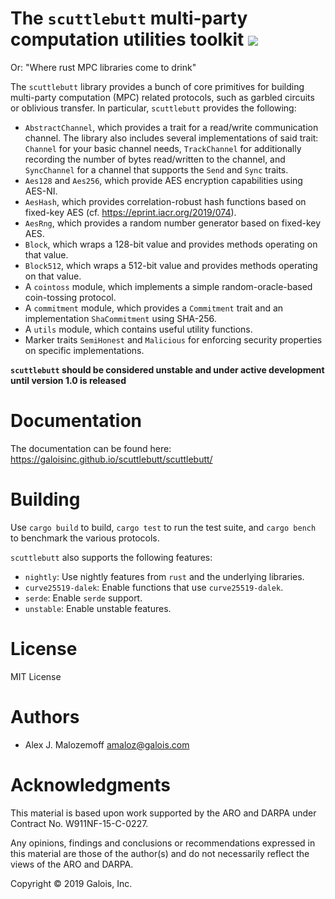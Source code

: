 # The `scuttlebutt` multi-party computation utilities toolkit [![](https://travis-ci.org/GaloisInc/scuttlebutt.svg?branch=master)](https://travis-ci.org/GaloisInc/scuttlebutt)
Or: "Where rust MPC libraries come to drink"

The `scuttlebutt` library provides a bunch of core primitives for building
multi-party computation (MPC) related protocols, such as garbled circuits or
oblivious transfer. In particular, `scuttlebutt` provides the following:

* `AbstractChannel`, which provides a trait for a read/write communication
  channel. The library also includes several implementations of said trait:
  `Channel` for your basic channel needs, `TrackChannel` for additionally
  recording the number of bytes read/written to the channel, and `SyncChannel`
  for a channel that supports the `Send` and `Sync` traits.
* `Aes128` and `Aes256`, which provide AES encryption capabilities using AES-NI.
* `AesHash`, which provides correlation-robust hash functions based on
  fixed-key AES (cf. <https://eprint.iacr.org/2019/074>).
* `AesRng`, which provides a random number generator based on fixed-key AES.
* `Block`, which wraps a 128-bit value and provides methods operating on that value.
* `Block512`, which wraps a 512-bit value and provides methods operating on that value.
* A `cointoss` module, which implements a simple random-oracle-based coin-tossing protocol.
* A `commitment` module, which provides a `Commitment` trait and an
  implementation `ShaCommitment` using SHA-256.
* A `utils` module, which contains useful utility functions.
* Marker traits `SemiHonest` and `Malicious` for enforcing security properties
  on specific implementations.

**`scuttlebutt` should be considered unstable and under active development until
version 1.0 is released**

# Documentation

The documentation can be found here: https://galoisinc.github.io/scuttlebutt/scuttlebutt/

# Building

Use `cargo build` to build, `cargo test` to run the test suite, and `cargo
bench` to benchmark the various protocols.

`scuttlebutt` also supports the following features:

* `nightly`: Use nightly features from `rust` and the underlying libraries.
* `curve25519-dalek`: Enable functions that use `curve25519-dalek`.
* `serde`: Enable `serde` support.
* `unstable`: Enable unstable features.

# License

MIT License

# Authors

- Alex J. Malozemoff <amaloz@galois.com>

# Acknowledgments

This material is based upon work supported by the ARO and DARPA under Contract
No. W911NF-15-C-0227.

Any opinions, findings and conclusions or recommendations expressed in this
material are those of the author(s) and do not necessarily reflect the views of
the ARO and DARPA.

Copyright © 2019 Galois, Inc.
